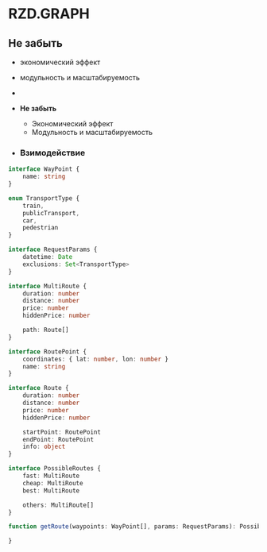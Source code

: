 # RZD.GRAPH

## Не забыть

- экономический эффект
- модульность и масштабируемость

-
- **Не забыть**
    - Экономический эффект
    - Модульность и масштабируемость
- ### Взимодействие

```typescript
interface WayPoint {
    name: string
}

enum TransportType {
    train,
    publicTransport,
    car,
    pedestrian
}

interface RequestParams {
    datetime: Date
    exclusions: Set<TransportType>
}

interface MultiRoute {
    duration: number
    distance: number
    price: number
    hiddenPrice: number

    path: Route[]
}

interface RoutePoint {
    coordinates: { lat: number, lon: number }
    name: string
}

interface Route {
    duration: number
    distance: number
    price: number
    hiddenPrice: number

    startPoint: RoutePoint
    endPoint: RoutePoint
    info: object
}

interface PossibleRoutes {
    fast: MultiRoute
    cheap: MultiRoute
    best: MultiRoute

    others: MultiRoute[]
}

function getRoute(waypoints: WayPoint[], params: RequestParams): PossibleRoutes {

}
```